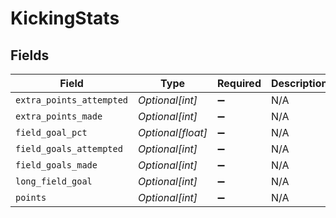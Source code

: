 # KickingStats


## Fields

| Field                    | Type                     | Required                 | Description              |
| ------------------------ | ------------------------ | ------------------------ | ------------------------ |
| `extra_points_attempted` | *Optional[int]*          | :heavy_minus_sign:       | N/A                      |
| `extra_points_made`      | *Optional[int]*          | :heavy_minus_sign:       | N/A                      |
| `field_goal_pct`         | *Optional[float]*        | :heavy_minus_sign:       | N/A                      |
| `field_goals_attempted`  | *Optional[int]*          | :heavy_minus_sign:       | N/A                      |
| `field_goals_made`       | *Optional[int]*          | :heavy_minus_sign:       | N/A                      |
| `long_field_goal`        | *Optional[int]*          | :heavy_minus_sign:       | N/A                      |
| `points`                 | *Optional[int]*          | :heavy_minus_sign:       | N/A                      |